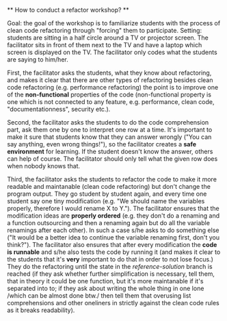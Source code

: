 ** How to conduct a refactor workshop? **

Goal: the goal of the workshop is to familiarize students with the process of clean code refactoring through "forcing" them to participate.
Setting: students are sitting in a half circle around a TV or projector screen. The facilitator sits in front of them next to the TV and have a laptop which screen is displayed on the TV. The facilitator only codes what the students are saying to him/her.

First, the facilitator asks the students, what they know about refactoring, and makes it clear that there are other types of refactoring besides clean code refactoring (e.g. performance refactoring) the point is to improve one of the **non-functional** properties of the code (non-functional property is one which is not connected to any feature, e.g. performance, clean code, "documentationness", security etc.).

Second, the facilitator asks the students to do the code comprehension part, ask them one by one to interpret one row at a time. It's important to make it sure that students know that they can answer wrongly ("You can say anything, even wrong things!"), so the facilitator creates a **safe environment** for learning. If the student doesn't know the answer, others can help of course. The facilitator should only tell what the given row does when nobody knows that.

Third, the facilitator asks the students to refactor the code to make it more readable and maintanable (clean code refactoring) but don't change the program output. They go student by student again, and every time one student say one tiny modification (e.g. "We should name the variables properly, therefore I would rename X to Y."). The facilitator ensures that the modification ideas are **properly ordered** (e.g. they don't do a renaming and a function outsourcing and then a renaming again but do all the variable renamings after each other). In such a case s/he asks to do something else ("It would be a better idea to continue the variable renaming first, don't you think?"). The facilitator also ensures that after every modification the **code is runnable** and s/he also tests the code by running it (and makes it clear to the students that it's **very** important to do that in order to not lose focus.)
They do the refactoring until the state in the *reference-solution* branch is reached (if they ask whether further simplification is necessary, tell them, that in theory it could be one function, but it's more maintanable if it's separated into to; if they ask about writing the whole thing in one lone /which can be almost done btw./ then tell them that overusing list comprehensions and other oneliners in strictly against the clean code rules as it breaks readability).
